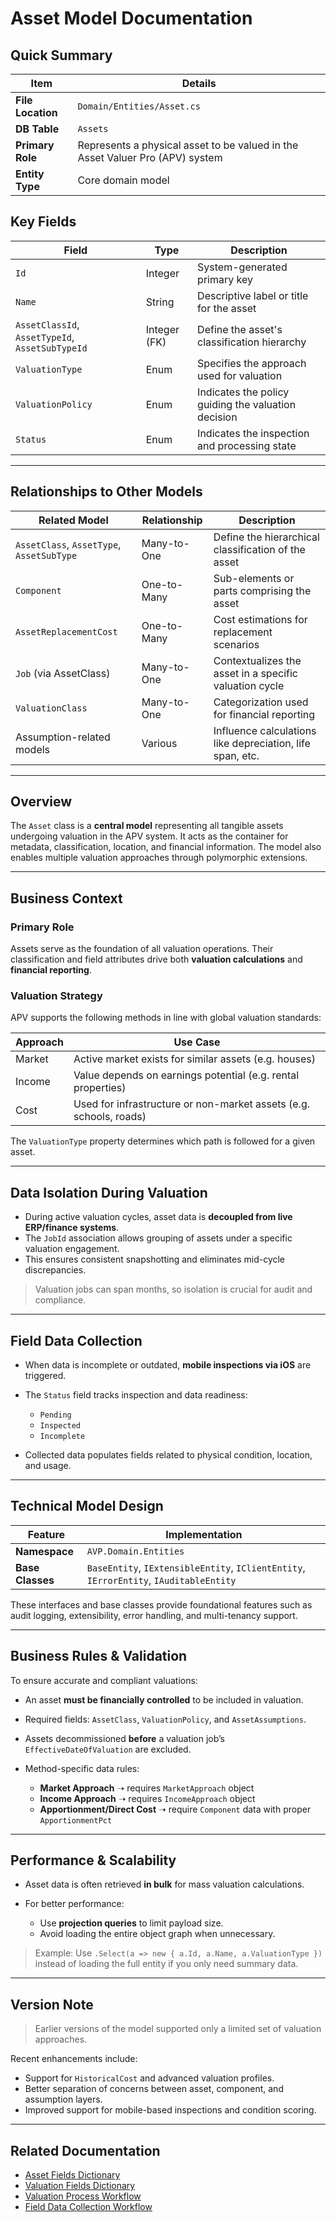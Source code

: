 # Asset Model Documentation

## Quick Summary

| **Item**          | **Details**                                                                   |
| ----------------- | ----------------------------------------------------------------------------- |
| **File Location** | `Domain/Entities/Asset.cs`                                                    |
| **DB Table**      | `Assets`                                                                      |
| **Primary Role**  | Represents a physical asset to be valued in the Asset Valuer Pro (APV) system |
| **Entity Type**   | Core domain model                                                             |

## Key Fields

| Field                                           | Type         | Description                                         |
| ----------------------------------------------- | ------------ | --------------------------------------------------- |
| `Id`                                            | Integer      | System-generated primary key                        |
| `Name`                                          | String       | Descriptive label or title for the asset            |
| `AssetClassId`, `AssetTypeId`, `AssetSubTypeId` | Integer (FK) | Define the asset's classification hierarchy         |
| `ValuationType`                                 | Enum         | Specifies the approach used for valuation           |
| `ValuationPolicy`                               | Enum         | Indicates the policy guiding the valuation decision |
| `Status`                                        | Enum         | Indicates the inspection and processing state       |

---

## Relationships to Other Models

| Related Model                             | Relationship | Description                                               |
| ----------------------------------------- | ------------ | --------------------------------------------------------- |
| `AssetClass`, `AssetType`, `AssetSubType` | Many-to-One  | Define the hierarchical classification of the asset       |
| `Component`                               | One-to-Many  | Sub-elements or parts comprising the asset                |
| `AssetReplacementCost`                    | One-to-Many  | Cost estimations for replacement scenarios                |
| `Job` (via AssetClass)                    | Many-to-One  | Contextualizes the asset in a specific valuation cycle    |
| `ValuationClass`                          | Many-to-One  | Categorization used for financial reporting               |
| Assumption-related models                 | Various      | Influence calculations like depreciation, life span, etc. |

---

## Overview

The `Asset` class is a **central model** representing all tangible assets undergoing valuation in the APV system. It acts as the container for metadata, classification, location, and financial information. The model also enables multiple valuation approaches through polymorphic extensions.

---

## Business Context

### Primary Role

Assets serve as the foundation of all valuation operations. Their classification and field attributes drive both **valuation calculations** and **financial reporting**.

### Valuation Strategy

APV supports the following methods in line with global valuation standards:

| Approach | Use Case                                                           |
| -------- | ------------------------------------------------------------------ |
| Market   | Active market exists for similar assets (e.g. houses)              |
| Income   | Value depends on earnings potential (e.g. rental properties)       |
| Cost     | Used for infrastructure or non-market assets (e.g. schools, roads) |

The `ValuationType` property determines which path is followed for a given asset.

---

## Data Isolation During Valuation

* During active valuation cycles, asset data is **decoupled from live ERP/finance systems**.
* The `JobId` association allows grouping of assets under a specific valuation engagement.
* This ensures consistent snapshotting and eliminates mid-cycle discrepancies.

> Valuation jobs can span months, so isolation is crucial for audit and compliance.

---

## Field Data Collection

* When data is incomplete or outdated, **mobile inspections via iOS** are triggered.
* The `Status` field tracks inspection and data readiness:

  * `Pending`
  * `Inspected`
  * `Incomplete`
* Collected data populates fields related to physical condition, location, and usage.

---

## Technical Model Design

| Feature          | Implementation                                                                         |
| ---------------- | -------------------------------------------------------------------------------------- |
| **Namespace**    | `AVP.Domain.Entities`                                                                  |
| **Base Classes** | `BaseEntity`, `IExtensibleEntity`, `IClientEntity`, `IErrorEntity`, `IAuditableEntity` |

These interfaces and base classes provide foundational features such as audit logging, extensibility, error handling, and multi-tenancy support.

---

## Business Rules & Validation

To ensure accurate and compliant valuations:

* An asset **must be financially controlled** to be included in valuation.
* Required fields: `AssetClass`, `ValuationPolicy`, and `AssetAssumptions`.
* Assets decommissioned **before** a valuation job’s `EffectiveDateOfValuation` are excluded.
* Method-specific data rules:

  * **Market Approach** ➝ requires `MarketApproach` object
  * **Income Approach** ➝ requires `IncomeApproach` object
  * **Apportionment/Direct Cost** ➝ require `Component` data with proper `ApportionmentPct`

---

## Performance & Scalability

* Asset data is often retrieved **in bulk** for mass valuation calculations.
* For better performance:

  * Use **projection queries** to limit payload size.
  * Avoid loading the entire object graph when unnecessary.

> Example: Use `.Select(a => new { a.Id, a.Name, a.ValuationType })` instead of loading the full entity if you only need summary data.

---

## Version Note

> Earlier versions of the model supported only a limited set of valuation approaches.

Recent enhancements include:

* Support for `HistoricalCost` and advanced valuation profiles.
* Better separation of concerns between asset, component, and assumption layers.
* Improved support for mobile-based inspections and condition scoring.

---

## Related Documentation

* [Asset Fields Dictionary](Asset_Fields_Dictionary.md)
* [Valuation Fields Dictionary](Valuation_Fields_Dictionary.md)
* [Valuation Process Workflow](../Workflows/Valuation_Process_Workflow.md)
* [Field Data Collection Workflow](../Workflows/Field_Data_Collection_Workflow.md)
